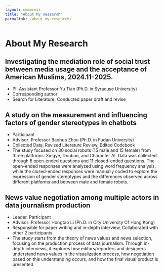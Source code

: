 ```yaml
---
layout: compress
title: "About My Research"  
permalink: /about-my-research/  
---
```

  
<!-- content -->
# About My Research

## Investigating the mediation role of social trust between media usage and the acceptance of American Muslims, 2024.11-2025.
- PI: Assistant Professor Yu Tian (Ph.D. in Syracuse University)
- Corresponding author
- Search for Literature, Conducted paper draft and revise

## A study on the measurement and influencing factors of gender stereotypes in chatbots
- Participant
- Advisor: Professor Baohua Zhou (Ph.D. in Fudan University)
- Collected Data, Revised Literature Review, Edited Codebook
- The study focused on 30 social robots (15 male and 15 female) from three platforms: Xingye, Doubao, and Character AI. Data was collected through 8 open-ended questions and 11 closed-ended questions. The open-ended responses were analyzed using word frequency analysis, while the closed-ended responses were manually coded to explore the expression of gender stereotypes and the differences observed across different platforms and between male and female robots.

## News value negotiation among multiple actors in data journalism production
- Leader, Participant
- Advisor: Professor Hongtao Li (Ph.D. in City University Of Hong Kong)
- Responsible for paper writing and in-depth interview, Collaborated with other 2 participants.
- The study starts from the theory of news values and news selection, focusing on the production process of data journalism. Through in-depth interviews, it explores how editors/reporters and designers understand news values in the visualization process, how negotiation based on this understanding occurs, and how the final visual product is presented. 

